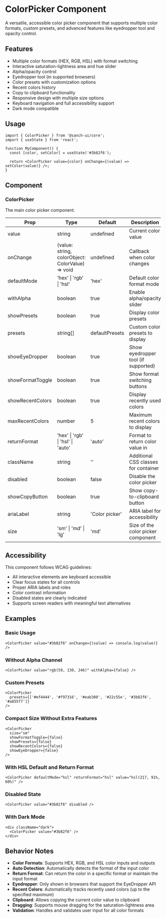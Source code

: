# ColorPicker Component

A versatile, accessible color picker component that supports multiple color formats, custom presets, and advanced features like eyedropper tool and opacity control.

## Features

- Multiple color formats (HEX, RGB, HSL) with format switching
- Interactive saturation-lightness area and hue slider
- Alpha/opacity control
- Eyedropper tool (in supported browsers)
- Color presets with customization options
- Recent colors history
- Copy to clipboard functionality
- Responsive design with multiple size options
- Keyboard navigation and full accessibility support
- Dark mode compatible

## Usage

```tsx
import { ColorPicker } from '@sanch-ui/core';
import { useState } from 'react';

function MyComponent() {
  const [color, setColor] = useState('#3b82f6');

  return <ColorPicker value={color} onChange={(value) => setColor(value)} />;
}
```

## Component

### ColorPicker

The main color picker component.

| **Prop**         | **Type**                                         | **Default**    | **Description**                      |
| ---------------- | ------------------------------------------------ | -------------- | ------------------------------------ |
| value            | string                                           | undefined      | Current color value                  |
| onChange         | (value: string, colorObject: ColorValue) => void | undefined      | Callback when color changes          |
| defaultMode      | 'hex' \| 'rgb' \| 'hsl'                          | 'hex'          | Default color format mode            |
| withAlpha        | boolean                                          | true           | Enable alpha/opacity slider          |
| showPresets      | boolean                                          | true           | Display color presets                |
| presets          | string[]                                         | defaultPresets | Custom color presets to display      |
| showEyeDropper   | boolean                                          | true           | Show eyedropper tool (if supported)  |
| showFormatToggle | boolean                                          | true           | Show format switching buttons        |
| showRecentColors | boolean                                          | true           | Display recently used colors         |
| maxRecentColors  | number                                           | 5              | Maximum recent colors to display     |
| returnFormat     | 'hex' \| 'rgb' \| 'hsl' \| 'auto'                | 'auto'         | Format to return color value in      |
| className        | string                                           | ''             | Additional CSS classes for container |
| disabled         | boolean                                          | false          | Disable the color picker             |
| showCopyButton   | boolean                                          | true           | Show copy-to-clipboard button        |
| ariaLabel        | string                                           | 'Color picker' | ARIA label for accessibility         |
| size             | 'sm' \| 'md' \| 'lg'                             | 'md'           | Size of the color picker component   |

## Accessibility

This component follows WCAG guidelines:

- All interactive elements are keyboard accessible
- Clear focus states for all controls
- Proper ARIA labels and roles
- Color contrast information
- Disabled states are clearly indicated
- Supports screen readers with meaningful text alternatives

## Examples

### Basic Usage

```tsx
<ColorPicker value="#3b82f6" onChange={(value) => console.log(value)} />
```

### Without Alpha Channel

```tsx
<ColorPicker value="rgb(59, 130, 246)" withAlpha={false} />
```

### Custom Presets

```tsx
<ColorPicker
  presets={['#ef4444', '#f97316', '#eab308', '#22c55e', '#3b82f6', '#a855f7']}
/>
```

### Compact Size Without Extra Features

```tsx
<ColorPicker
  size="sm"
  showFormatToggle={false}
  showPresets={false}
  showRecentColors={false}
  showEyeDropper={false}
/>
```

### With HSL Default and Return Format

```tsx
<ColorPicker defaultMode="hsl" returnFormat="hsl" value="hsl(217, 91%, 60%)" />
```

### Disabled State

```tsx
<ColorPicker value="#3b82f6" disabled />
```

### With Dark Mode

```tsx
<div className="dark">
  <ColorPicker value="#3b82f6" />
</div>
```

## Behavior Notes

- **Color Formats**: Supports HEX, RGB, and HSL color inputs and outputs
- **Auto Detection**: Automatically detects the format of the input color
- **Return Format**: Can return the color in a specific format or maintain the input format
- **Eyedropper**: Only shown in browsers that support the EyeDropper API
- **Recent Colors**: Automatically tracks recently used colors (up to the specified maximum)
- **Clipboard**: Allows copying the current color value to clipboard
- **Dragging**: Supports mouse dragging for the saturation-lightness area
- **Validation**: Handles and validates user input for all color formats
